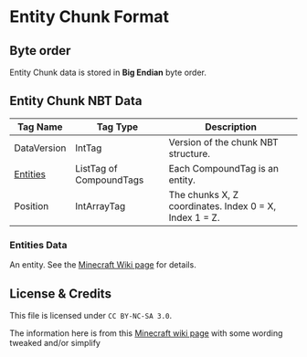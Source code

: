 # Entity Chunk Format

## Byte order

Entity Chunk data is stored in **Big Endian** byte order.

## Entity Chunk NBT Data

| Tag Name | Tag Type | Description |
|----------|----------|-------------|
| DataVersion | IntTag | Version of the chunk NBT structure. |
| [Entities](#entities-data) | ListTag of CompoundTags | Each CompoundTag is an entity. |
| Position | IntArrayTag | The chunks X, Z coordinates. Index 0 = X, Index 1 = Z. |

### Entities Data

An entity. See the [Minecraft Wiki page](https://minecraft.wiki/w/Entity_format#Entity_format) for details.

## License & Credits

This file is licensed under `CC BY-NC-SA 3.0`.

The information here is from this [Minecraft wiki page](https://minecraft.wiki/w/Entity_format#NBT_structure) with some wording tweaked and/or simplify
